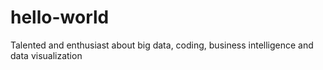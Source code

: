 # hello-world
Talented and enthusiast about big data, coding, business intelligence and data visualization
